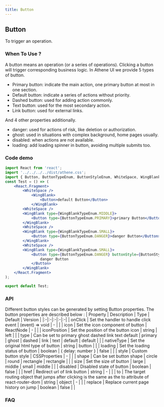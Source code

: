 ```yaml
---
title: Button
---
```

## Button
To trigger an operation.

### When To Use ?
A button means an operation (or a series of operations). Clicking a button will trigger corresponding business logic.
In Athene UI we provide 5 types of button.

- Primary button: indicate the main action, one primary button at most in one section.
- Default button: indicate a series of actions without priority.
- Dashed button: used for adding action commonly.
- Text button: used for the most secondary action.
- Link button: used for external links.

And 4 other properties additionally.

- danger: used for actions of risk, like deletion or authorization.
- ghost: used in situations with complex background, home pages usually.
- disabled: when actions are not available.
- loading: add loading spinner in button, avoiding multiple submits too.

### Code demo
```jsx
import React from 'react';
import '../../../../dist/athene.css';
import { Button, ButtonTypeEnum, ButtonStyleEnum, WhiteSpace, WingBlank, WingBlankTypeEnum } from '../../../../dist/athene.js';
const Test = () => (
    <React.Fragment>
        <WhiteSpace />
            <WingBlank>
                <Button>default Button</Button>
            </WingBlank>
		<WhiteSpace />
        <WingBlank type={WingBlankTypeEnum.MIDDLE}>
            <Button type={ButtonTypeEnum.PRIMARY}>primary Button</Button>
        </WingBlank>
        <WhiteSpace />
        <WingBlank type={WingBlankTypeEnum.SMALL}>
            <Button type={ButtonTypeEnum.DANGER}>danger Button</Button>
        </WingBlank>
        <WhiteSpace />
        <WingBlank type={WingBlankTypeEnum.SMALL}>
            <Button type={ButtonTypeEnum.DANGER} buttonStyle={ButtonStyleEnum.GHOST}>
                danger Button
            </Button>
        </WingBlank>
    </React.Fragment>
);

export default Test;

```

### API
Different button styles can be generated by setting Button properties.
The button properties are described below :
| Property | Description | Type | Default | Version |
|:-|:-|:-|:-|:-|
| onClick | Set the handler to handle click event | (event) => void | - |  |
| icon | Set the icon component of button | ReactNode | - |  |
| iconPosition | Set the position of the button icon | string | left |  |
| type | Can be set to primary ghost dashed link text default | primary \| ghost \| dashed \| link \| text \| default | default |  |
| nativeType | Set the original html type of button | string | button |  |
| loading | Set the loading status of button | boolean \| { delay: number } | false |  |
| style | Custom button style | CSSProperties | - |  |
| shape | Can be set button shape | circle \| round \| rectangle | rectangle |  |
| size | Set the size of button | large \| middle \| small | middle |  |
| disabled | Disabled state of button | boolean | false |  |
| href | Redirect url of link button | string | - |  |
| to | The target routing object that jumps after clicking is the same as the to attribute of react-router-dom | string \| object | - |  |
| replace | Replace current page history on jump | boolean | false |  |

### FAQ
